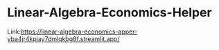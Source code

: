 # Linear-Algebra-Economics-Helper
Link:https://linear-algebra-economics-apper-yba4jr4kpiay7dmlqkbg8f.streamlit.app/
